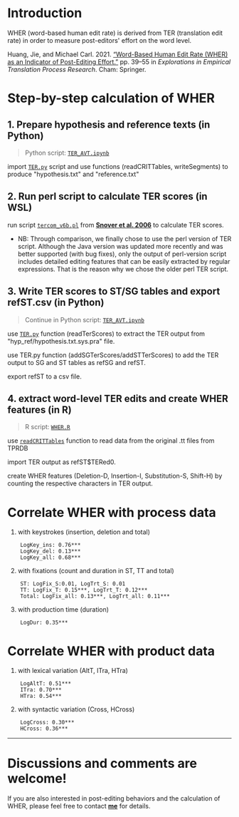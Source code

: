 # Introduction

WHER (word-based human edit rate) is derived from TER (translation edit rate) in order to measure post-editors' effort on the word level.

Huang, Jie, and Michael Carl. 2021. [“Word-Based Human Edit Rate (WHER) as an Indicator of Post-Editing Effort.”](https://www.researchgate.net/publication/353500040_Word-Based_Human_Edit_Rate_WHER_as_an_Indicator_of_Post-editing_Effort) pp. 39–55 in *Explorations in Empirical Translation Process Research*. Cham: Springer.

# Step-by-step calculation of WHER

## 1. Prepare hypothesis and reference texts (in Python)

> Python script: [`TER_AVT.ipynb`](https://github.com/Chezvivian/WHER/blob/main/TER_AVT.ipynb)

import [`TER.py`](https://github.com/Chezvivian/WHER/blob/main/TER.py) script and use functions (readCRITTables, writeSegments) to produce "hypothesis.txt" and "reference.txt"

## 2. Run perl script to calculate TER scores (in WSL)

run script [`tercom_v6b.pl`](https://github.com/Chezvivian/WHER/blob/main/tercom_v6b.pl) from **[Snover et al. 2006](https://www.cs.umd.edu/~snover/tercom/)** to calculate TER scores.

* NB: Through comparison, we finally chose to use the perl version of TER script. Although the Java version was updated more recently and was better supported (with bug fixes), only the output of perl-version script includes detailed editing features that can be easily extracted by regular expressions. That is the reason why we chose the older perl TER script.

## 3. Write TER scores to ST/SG tables and export refST.csv (in Python)

> Continue in Python script: [`TER_AVT.ipynb`](https://github.com/Chezvivian/WHER/blob/main/TER_AVT.ipynb)

use [`TER.py`](https://github.com/Chezvivian/WHER/blob/main/TER.py) function (readTerScores) to extract the TER output from "hyp_ref/hypothesis.txt.sys.pra" file.

use TER.py function (addSGTerScores/addSTTerScores) to add the TER output to SG and ST tables as refSG and refST.

export refST to a csv file.

## 4. extract word-level TER edits and create WHER features (in R)

> R script: [`WHER.R`](https://github.com/Chezvivian/WHER/blob/main/WHER_20201123.R)

use [`readCRITTables`](https://github.com/Chezvivian/WHER/blob/main/readTables.R) function to read data from the original .tt files from TPRDB

import TER output as refST$TERed0.

create WHER features (Deletion-D, Insertion-I, Substitution-S, Shift-H) by counting the respective characters in TER output.

# Correlate WHER with process data

1. with keystrokes (insertion, deletion and total)
```
    LogKey_ins: 0.76***
    LogKey_del: 0.13***
    LogKey_all: 0.68***
```
2. with fixations (count and duration in ST, TT and total)
```
    ST: LogFix_S:0.01, LogTrt_S: 0.01
    TT: LogFix_T: 0.15***, LogTrt_T: 0.12***    
    Total: LogFix_all: 0.13***, LogTrt_all: 0.11***
```
3. with production time (duration)
```
    LogDur: 0.35***
```
# Correlate WHER with product data

1. with lexical variation (AltT, ITra, HTra)
```
    LogAltT: 0.51***
    ITra: 0.70***
    HTra: 0.54***
```
2. with syntactic variation (Cross, HCross)
```
    LogCross: 0.30***
    HCross: 0.36***
```

---

# Discussions and comments are welcome!

If you are also interested in post-editing behaviors and the calculation of WHER, please feel free to contact **[me](vivian_huang@ruc.edu.cn)** for details.
